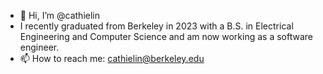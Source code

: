 - 👋 Hi, I’m @cathielin
- I recently graduated from Berkeley in 2023 with a B.S. in Electrical Engineering and Computer Science and am now working as a software engineer.
- 📫 How to reach me: cathielin@berkeley.edu

<!---
cathielin/cathielin is a ✨ special ✨ repository because its `README.md` (this file) appears on your GitHub profile.
You can click the Preview link to take a look at your changes.
--->
